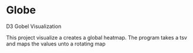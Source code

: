 Globe
=====

D3 Gobel Visualization

This project visualize a creates a global heatmap. The program takes a tsv and maps the values unto a rotating map
